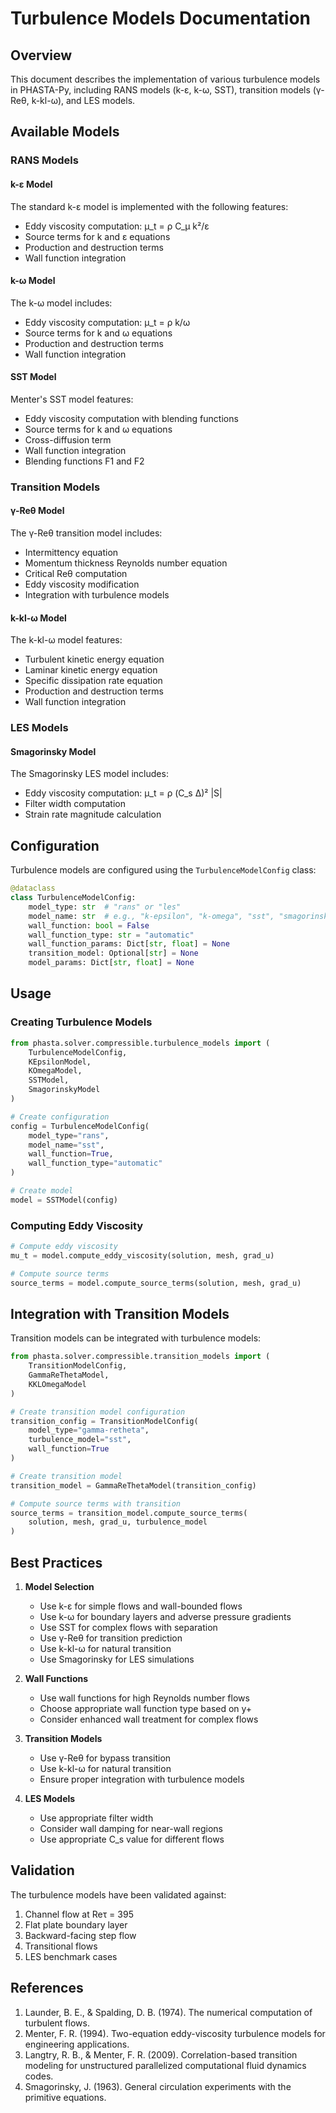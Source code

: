 # Turbulence Models Documentation

## Overview
This document describes the implementation of various turbulence models in PHASTA-Py, including RANS models (k-ε, k-ω, SST), transition models (γ-Reθ, k-kl-ω), and LES models.

## Available Models

### RANS Models

#### k-ε Model
The standard k-ε model is implemented with the following features:
- Eddy viscosity computation: μ_t = ρ C_μ k²/ε
- Source terms for k and ε equations
- Production and destruction terms
- Wall function integration

#### k-ω Model
The k-ω model includes:
- Eddy viscosity computation: μ_t = ρ k/ω
- Source terms for k and ω equations
- Production and destruction terms
- Wall function integration

#### SST Model
Menter's SST model features:
- Eddy viscosity computation with blending functions
- Source terms for k and ω equations
- Cross-diffusion term
- Wall function integration
- Blending functions F1 and F2

### Transition Models

#### γ-Reθ Model
The γ-Reθ transition model includes:
- Intermittency equation
- Momentum thickness Reynolds number equation
- Critical Reθ computation
- Eddy viscosity modification
- Integration with turbulence models

#### k-kl-ω Model
The k-kl-ω model features:
- Turbulent kinetic energy equation
- Laminar kinetic energy equation
- Specific dissipation rate equation
- Production and destruction terms
- Wall function integration

### LES Models

#### Smagorinsky Model
The Smagorinsky LES model includes:
- Eddy viscosity computation: μ_t = ρ (C_s Δ)² |S|
- Filter width computation
- Strain rate magnitude calculation

## Configuration

Turbulence models are configured using the `TurbulenceModelConfig` class:

```python
@dataclass
class TurbulenceModelConfig:
    model_type: str  # "rans" or "les"
    model_name: str  # e.g., "k-epsilon", "k-omega", "sst", "smagorinsky"
    wall_function: bool = False
    wall_function_type: str = "automatic"
    wall_function_params: Dict[str, float] = None
    transition_model: Optional[str] = None
    model_params: Dict[str, float] = None
```

## Usage

### Creating Turbulence Models
```python
from phasta.solver.compressible.turbulence_models import (
    TurbulenceModelConfig,
    KEpsilonModel,
    KOmegaModel,
    SSTModel,
    SmagorinskyModel
)

# Create configuration
config = TurbulenceModelConfig(
    model_type="rans",
    model_name="sst",
    wall_function=True,
    wall_function_type="automatic"
)

# Create model
model = SSTModel(config)
```

### Computing Eddy Viscosity
```python
# Compute eddy viscosity
mu_t = model.compute_eddy_viscosity(solution, mesh, grad_u)

# Compute source terms
source_terms = model.compute_source_terms(solution, mesh, grad_u)
```

## Integration with Transition Models

Transition models can be integrated with turbulence models:

```python
from phasta.solver.compressible.transition_models import (
    TransitionModelConfig,
    GammaReThetaModel,
    KKLOmegaModel
)

# Create transition model configuration
transition_config = TransitionModelConfig(
    model_type="gamma-retheta",
    turbulence_model="sst",
    wall_function=True
)

# Create transition model
transition_model = GammaReThetaModel(transition_config)

# Compute source terms with transition
source_terms = transition_model.compute_source_terms(
    solution, mesh, grad_u, turbulence_model
)
```

## Best Practices

1. **Model Selection**
   - Use k-ε for simple flows and wall-bounded flows
   - Use k-ω for boundary layers and adverse pressure gradients
   - Use SST for complex flows with separation
   - Use γ-Reθ for transition prediction
   - Use k-kl-ω for natural transition
   - Use Smagorinsky for LES simulations

2. **Wall Functions**
   - Use wall functions for high Reynolds number flows
   - Choose appropriate wall function type based on y+
   - Consider enhanced wall treatment for complex flows

3. **Transition Models**
   - Use γ-Reθ for bypass transition
   - Use k-kl-ω for natural transition
   - Ensure proper integration with turbulence models

4. **LES Models**
   - Use appropriate filter width
   - Consider wall damping for near-wall regions
   - Use appropriate C_s value for different flows

## Validation

The turbulence models have been validated against:
1. Channel flow at Reτ = 395
2. Flat plate boundary layer
3. Backward-facing step flow
4. Transitional flows
5. LES benchmark cases

## References

1. Launder, B. E., & Spalding, D. B. (1974). The numerical computation of turbulent flows.
2. Menter, F. R. (1994). Two-equation eddy-viscosity turbulence models for engineering applications.
3. Langtry, R. B., & Menter, F. R. (2009). Correlation-based transition modeling for unstructured parallelized computational fluid dynamics codes.
4. Smagorinsky, J. (1963). General circulation experiments with the primitive equations. 